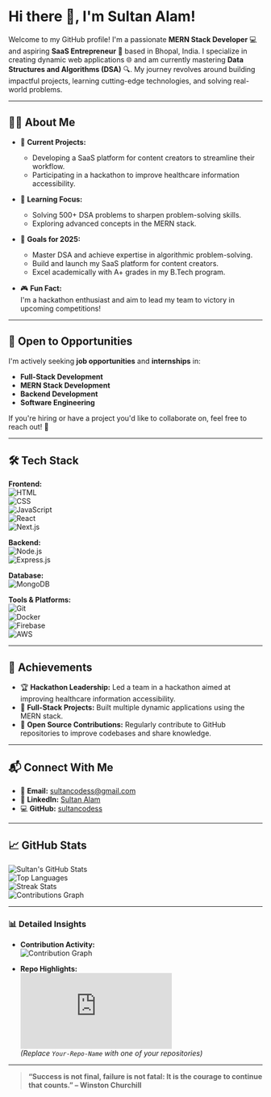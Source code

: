 # Hi there 👋, I'm **Sultan Alam**!

Welcome to my GitHub profile! I'm a passionate **MERN Stack Developer** 💻 and aspiring **SaaS Entrepreneur** 🚀 based in Bhopal, India. I specialize in creating dynamic web applications 🌐 and am currently mastering **Data Structures and Algorithms (DSA)** 🔍. My journey revolves around building impactful projects, learning cutting-edge technologies, and solving real-world problems.

---

## 👨‍💻 About Me  

- 🔭 **Current Projects:**  
  - Developing a SaaS platform for content creators to streamline their workflow.  
  - Participating in a hackathon to improve healthcare information accessibility.  

- 🌱 **Learning Focus:**  
  - Solving 500+ DSA problems to sharpen problem-solving skills.  
  - Exploring advanced concepts in the MERN stack.  

- 🎯 **Goals for 2025:**  
  - Master DSA and achieve expertise in algorithmic problem-solving.  
  - Build and launch my SaaS platform for content creators.  
  - Excel academically with A+ grades in my B.Tech program.  

- 🎮 **Fun Fact:**  
  I'm a hackathon enthusiast and aim to lead my team to victory in upcoming competitions!  

---

## 🚀 Open to Opportunities  

I'm actively seeking **job opportunities** and **internships** in:  
- **Full-Stack Development**  
- **MERN Stack Development**  
- **Backend Development**  
- **Software Engineering**  

If you're hiring or have a project you'd like to collaborate on, feel free to reach out! 📩  

---

## 🛠️ Tech Stack  

**Frontend:**  
![HTML](https://img.shields.io/badge/-HTML-E34F26?logo=html5&logoColor=white)  
![CSS](https://img.shields.io/badge/-CSS-1572B6?logo=css3&logoColor=white)  
![JavaScript](https://img.shields.io/badge/-JavaScript-F7DF1E?logo=javascript&logoColor=black)  
![React](https://img.shields.io/badge/-React-61DAFB?logo=react&logoColor=black)  
![Next.js](https://img.shields.io/badge/-Next.js-000000?logo=next.js&logoColor=white)  

**Backend:**  
![Node.js](https://img.shields.io/badge/-Node.js-339933?logo=node.js&logoColor=white)  
![Express.js](https://img.shields.io/badge/-Express.js-000000?logo=express&logoColor=white)  

**Database:**  
![MongoDB](https://img.shields.io/badge/-MongoDB-47A248?logo=mongodb&logoColor=white)  

**Tools & Platforms:**  
![Git](https://img.shields.io/badge/-Git-F05032?logo=git&logoColor=white)  
![Docker](https://img.shields.io/badge/-Docker-2496ED?logo=docker&logoColor=white)  
![Firebase](https://img.shields.io/badge/-Firebase-FFCA28?logo=firebase&logoColor=black)  
![AWS](https://img.shields.io/badge/-AWS-232F3E?logo=amazon-aws&logoColor=white)  

---

## 🌟 Achievements  

- 🏆 **Hackathon Leadership:** Led a team in a hackathon aimed at improving healthcare information accessibility.  
- 🚀 **Full-Stack Projects:** Built multiple dynamic applications using the MERN stack.  
- 🔑 **Open Source Contributions:** Regularly contribute to GitHub repositories to improve codebases and share knowledge.  

---

## 📬 Connect With Me  

- 📧 **Email:** [sultancodess@gmail.com](mailto:sultancodess@gmail.com)  
- 💼 **LinkedIn:** [Sultan Alam](https://www.linkedin.com/in/sultan-alam436/)  
- 💻 **GitHub:** [sultancodess](https://github.com/sultancodess)  

---

## 📈 GitHub Stats  

![Sultan's GitHub Stats](https://github-readme-stats.vercel.app/api?username=sultancodess&show_icons=true&theme=radical)  
![Top Languages](https://github-readme-stats.vercel.app/api/top-langs/?username=sultancodess&layout=compact&theme=radical)  
![Streak Stats](https://github-readme-streak-stats.herokuapp.com/?user=sultancodess&theme=radical&hide_border=true)  
![Contributions Graph](https://github-profile-summary-cards.vercel.app/api/cards/productive-time?username=sultancodess&theme=radical&utcOffset=5.5)  

---

### 📊 Detailed Insights  

- **Contribution Activity:**  
  ![Contribution Graph](https://github-readme-activity-graph.vercel.app/graph?username=sultancodess&bg_color=1F1D2E&color=F8D866&line=7F5AF0&point=FFFFFF&area=true&hide_border=true)  

- **Repo Highlights:**  
  ![GitHub Repo Card](https://github.com/sultancodess/sultancodess/blob/main/README.md)  
  *(Replace `Your-Repo-Name` with one of your repositories)*  

---

> **“Success is not final, failure is not fatal: It is the courage to continue that counts.” – Winston Churchill**
